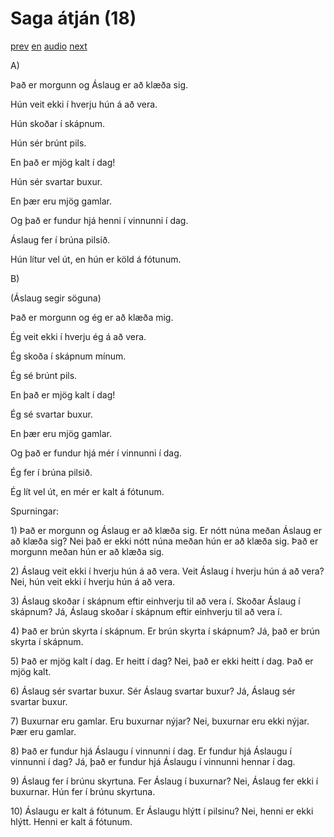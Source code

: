 # Saga átján (18)

[prev](../is/story_17.md)
[en](../en/story_18.md)
[audio](../audio/story_18.mp3)
[next](../is/story_19.md)

A\)

Það er morgunn og Áslaug er að klæða sig.

Hún veit ekki í hverju hún á að vera.

Hún skoðar í skápnum.

Hún sér brúnt pils.

En það er mjög kalt í dag!

Hún sér svartar buxur.

En þær eru mjög gamlar.

Og það er fundur hjá henni í vinnunni í dag.

Áslaug fer í brúna pilsið.

Hún lítur vel út, en hún er köld á fótunum.

B\)

(Áslaug segir söguna)

Það er morgunn og ég er að klæða mig.

Ég veit ekki í hverju ég á að vera.

Ég skoða í skápnum mínum.

Ég sé brúnt pils.

En það er mjög kalt í dag!

Ég sé svartar buxur.

En þær eru mjög gamlar.

Og það er fundur hjá mér í vinnunni í dag.

Ég fer í brúna pilsið.

Ég lít vel út, en mér er kalt á fótunum.

Spurningar:

1\) Það er morgunn og Áslaug er að klæða sig. Er nótt núna meðan Áslaug
er að klæða sig? Nei það er ekki nótt núna meðan hún er að klæða sig.
Það er morgunn meðan hún er að klæða sig.

2\) Áslaug veit ekki í hverju hún á að vera. Veit Áslaug í hverju hún á
að vera? Nei, hún veit ekki í hverju hún á að vera.

3\) Áslaug skoðar í skápnum eftir einhverju til að vera í. Skoðar Áslaug
í skápnum? Já, Áslaug skoðar í skápnum eftir einhverju til að vera í.

4\) Það er brún skyrta í skápnum. Er brún skyrta í skápnum? Já, það er
brún skyrta í skápnum.

5\) Það er mjög kalt í dag. Er heitt í dag? Nei, það er ekki heitt í
dag. Það er mjög kalt.

6\) Áslaug sér svartar buxur. Sér Áslaug svartar buxur? Já, Áslaug sér
svartar buxur.

7\) Buxurnar eru gamlar. Eru buxurnar nýjar? Nei, buxurnar eru ekki
nýjar. Þær eru gamlar.

8\) Það er fundur hjá Áslaugu í vinnunni í dag. Er fundur hjá Áslaugu í
vinnunni í dag? Já, það er fundur hjá Áslaugu í vinnunni hennar í dag.

9\) Áslaug fer í brúnu skyrtuna. Fer Áslaug í buxurnar? Nei, Áslaug fer
ekki í buxurnar. Hún fer í brúnu skyrtuna.

10\) Áslaugu er kalt á fótunum. Er Áslaugu hlýtt í pilsinu? Nei, henni
er ekki hlýtt. Henni er kalt á fótunum.
